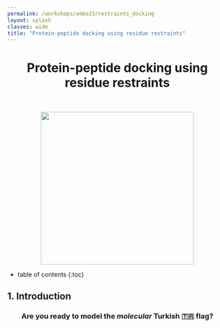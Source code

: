 ```yaml
---
permalink: /workshops/embo23/restraints_docking
layout: splash
classes: wide
title: "Protein-peptide docking using residue restraints"
---
```


<center><h1 style="margin-top:40px">Protein-peptide docking using residue restraints</h1></center>

<br>

<p align="center">
    <img style="height:350px;" src="restraints_docking/images/restraints_docking.png">
</p>

* table of contents
{:toc}


## 1. Introduction



<center><h3>Are you ready to model the <em>molecular</em> Turkish 🇹🇷 flag?</h3></center>


